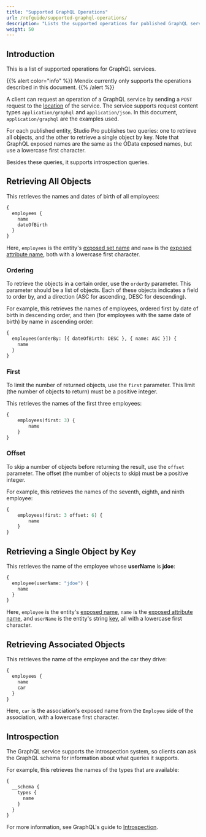```yaml
---
title: "Supported GraphQL Operations"
url: /refguide/supported-graphql-operations/
description: "Lists the supported operations for published GraphQL services."
weight: 50
---
```


## Introduction

This is a list of supported operations for GraphQL services.

{{% alert color="info" %}}
Mendix currently only supports the operations described in this document.
{{% /alert %}}

A client can request an operation of a GraphQL service by sending a `POST` request to the [location](/refguide/published-odata-services/#location) of the service. The service supports request content types `application/graphql` and `application/json`. In this document, `application/graphql` are the examples used.

For each published entity, Studio Pro publishes two queries: one to retrieve all objects, and the other to retrieve a single object by key. Note that GraphQL exposed names are the same as the OData exposed names, but use a lowercase first character.

Besides these queries, it supports introspection queries.

## Retrieving All Objects

This retrieves the names and dates of birth of all employees:

```graphql
{
  employees {
    name
    dateOfBirth
  }
}
```

Here, `employees` is the entity's [exposed set name](/refguide/published-odata-entity/#exposed-data) and `name` is the [exposed attribute name](/refguide/published-odata-attribute/#exposed-name), both with a lowercase first character.

### Ordering

To retrieve the objects in a certain order, use the `orderBy` parameter. This parameter should be a list of objects. Each of these objects indicates a field to order by, and a direction (ASC for ascending, DESC for descending).

For example, this retrieves the names of employees, ordered first by date of birth in descending order, and then (for employees with the same date of birth) by name in ascending order:

```graphql
{
  employees(orderBy: [{ dateOfBirth: DESC }, { name: ASC }]) {
    name
  }
}
```

### First

To limit the number of returned objects, use the `first` parameter. This limit (the number of objects to return) must be a positive integer. 

This retrieves the names of the first three employees:

```graphql
{
    employees(first: 3) {
        name
    }
}
```

### Offset

To skip a number of objects before returning the result, use the `offset` parameter. The offset (the number of objects to skip) must be a positive integer. 

For example, this retrieves the names of the seventh, eighth, and ninth employee:

```graphql
{
    employees(first: 3 offset: 6) {
        name
    }
}
```

## Retrieving a Single Object by Key

This retrieves the name of the employee whose **userName** is **jdoe**:

```graphql
{
  employee(userName: "jdoe") {
    name
  }
}
```

Here, `employee` is the entity's [exposed name](/refguide/published-odata-entity/#exposed-data), `name` is the [exposed attribute name](/refguide/published-odata-attribute/#exposed-name), and `userName` is the entity's string [key](/refguide/published-odata-entity/#key), all with a lowercase first character.

## Retrieving Associated Objects

This retrieves the name of the employee and the car they drive:

```graphql
{
  employees {
    name
    car
  }
}
```

Here, `car` is the association's exposed name from the `Employee` side of the association, with a lowercase first character.

## Introspection

The GraphQL service supports the introspection system, so clients can ask the GraphQL schema for information about what queries it supports. 

For example, this retrieves the names of the types that are available:

```graphql
{
  __schema {
    types {
      name
    }
  }
}
```

For more information, see GraphQL's guide to [Introspection](https://graphql.org/learn/introspection/).

